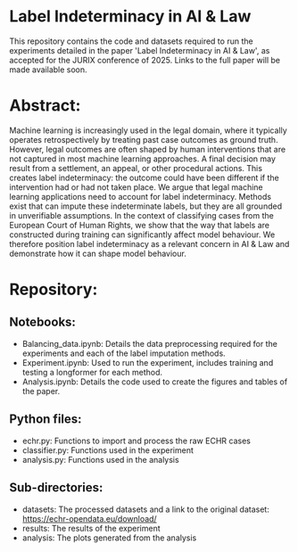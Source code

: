 # Label Indeterminacy in AI & Law

This repository contains the code and datasets required to run the experiments detailed in the paper 'Label Indeterminacy in AI & Law', as accepted for the JURIX conference of 2025. 
Links to the full paper will be made available soon.

# Abstract:
Machine learning is increasingly used in the legal domain, where it typically operates retrospectively by treating past case outcomes as ground truth. However, legal outcomes are often shaped by human interventions that are not captured in most machine learning approaches. A final decision may result from a settlement, an appeal, or other procedural actions. This creates label indeterminacy: the outcome could have been different if the intervention had or had not taken place. We argue that legal machine learning applications need to account for label indeterminacy. Methods exist that can impute these indeterminate labels, but they are all grounded in unverifiable assumptions. In the context of classifying cases from the European Court of Human Rights, we show that the way that labels are constructed during training can significantly affect model behaviour. We therefore position label indeterminacy as a relevant concern in AI \& Law and demonstrate how it can shape model behaviour. 

# Repository:
## Notebooks:
- Balancing_data.ipynb: Details the data preprocessing required for the experiments and each of the label imputation methods.
- Experiment.ipynb: Used to run the experiment, includes training and testing a longformer for each method.
- Analysis.ipynb: Details the code used to create the figures and tables of the paper.

## Python files:
- echr.py: Functions to import and process the raw ECHR cases
- classifier.py: Functions used in the experiment
- analysis.py: Functions used in the analysis

## Sub-directories:
- datasets: The processed datasets and a link to the original dataset: https://echr-opendata.eu/download/
- results: The results of the experiment
- analysis: The plots generated from the analysis


